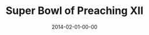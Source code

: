 ---
layout: message
category: message
series: "Super Bowl of Preaching XII"
title: "Super Bowl of Preaching XII"
date: 2014-02-01-00-00
message_id: 846
---